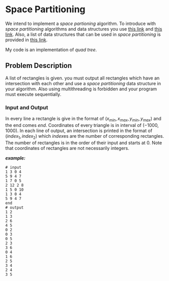 
# Space Partitioning 

We intend to implement a _space_ _partioning_ algorithm. To introduce with _space_ _partitioning_ algorithms and data structures you use [this link](https://en.wikipedia.org/wiki/Space_partitioning) and [this link](cs.ucf.edu/~dcm/Teaching/COT4810-Spring2011/Presentations/JonLeonardSpacePartitioningDataStructures.pdf
). Also, a list of data structures that can be used in _space_ _partitioning_ is provided in [this link](https://en.wikipedia.org/wiki/List_of_data_structures).

My code is an implementation of _quad_ _tree_.

## Problem Description

A list of rectangles is given. you must output all rectangles which have an intersection with each other and use a _space_ _partitioning_ data structure in your algorithm. Also using multithreading is forbidden and your program must execute sequentially. 

### Input and Output

In every line a rectangle is give in the format of $(x_{min}, x_{max}, y_{min}, y_{max})$ and the end comes $end$. Coordinates of every triangle is in interval of $(-1000,1000)$. In each line of output, an intersection is printed in the format of $(index_1, index_2)$ which $index$es are the number of corresponding rectangles. The number of rectangles is in the order of their input and starts at $0$. Note that coordinates of rectangles are not necessarily integers.

***example:***
```
# input 
1 3 0 4
5 9 4 7
1 7 0 5
2 12 2 8
1 5 0 10
1 3 0 4
5 9 4 7
end
# output
1 2
1 3
2 6
4 5
0 2
0 3
0 5
2 3
3 6
0 4
1 6
2 5
3 4
2 4
3 5
```
